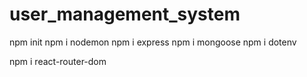 # user_management_system

npm init
npm i nodemon
npm i express
npm i mongoose
npm i dotenv

npm i react-router-dom